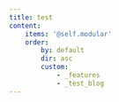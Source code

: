 ```yaml
---
title: test
content:
    items: '@self.modular'
    order:
        by: default
        dir: asc
        custom:
            - _features
            - _test_blog
---
```


